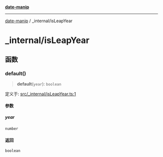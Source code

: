 [**date-manip**](../index.md)

***

[date-manip](../modules.md) / \_internal/isLeapYear

# \_internal/isLeapYear

## 函数

### default()

> **default**(`year`): `boolean`

定义于: [src/\_internal/isLeapYear.ts:1](https://github.com/fengxinming/date-manip/blob/672f1dce8f57973c145b734bdf778535cf1bb983/src/_internal/isLeapYear.ts#L1)

#### 参数

##### year

`number`

#### 返回

`boolean`

